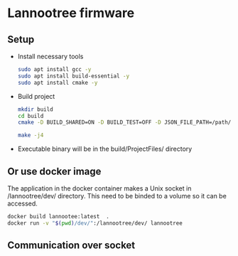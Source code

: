 # Lannootree firmware

## Setup
- Install necessary tools

  ```bash
  sudo apt install gcc -y
  sudo apt install build-essential -y
  sudo apt install cmake -y
  ```
- Build project
  ```bash
  mkdir build
  cd build
  cmake -D BUILD_SHARED=ON -D BUILD_TEST=OFF -D JSON_FILE_PATH=/path/to/config.json ..

  make -j4
  ```

- Executable binary will be in the build/ProjectFiles/ directory

## Or use docker image

The application in the docker container makes a Unix socket in /lannootree/dev/ directory.
This need to be binded to a volume so it can be accessed.

```bash
docker build lannootee:latest  .
docker run -v "$(pwd)/dev/":/lannootree/dev/ lannootree
```
## Communication over socket


